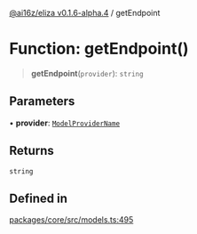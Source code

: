 [@ai16z/eliza v0.1.6-alpha.4](../index.md) / getEndpoint

# Function: getEndpoint()

> **getEndpoint**(`provider`): `string`

## Parameters

• **provider**: [`ModelProviderName`](../enumerations/ModelProviderName.md)

## Returns

`string`

## Defined in

[packages/core/src/models.ts:495](https://github.com/IkigaiLabsETH/eliza/blob/main/packages/core/src/models.ts#L495)
